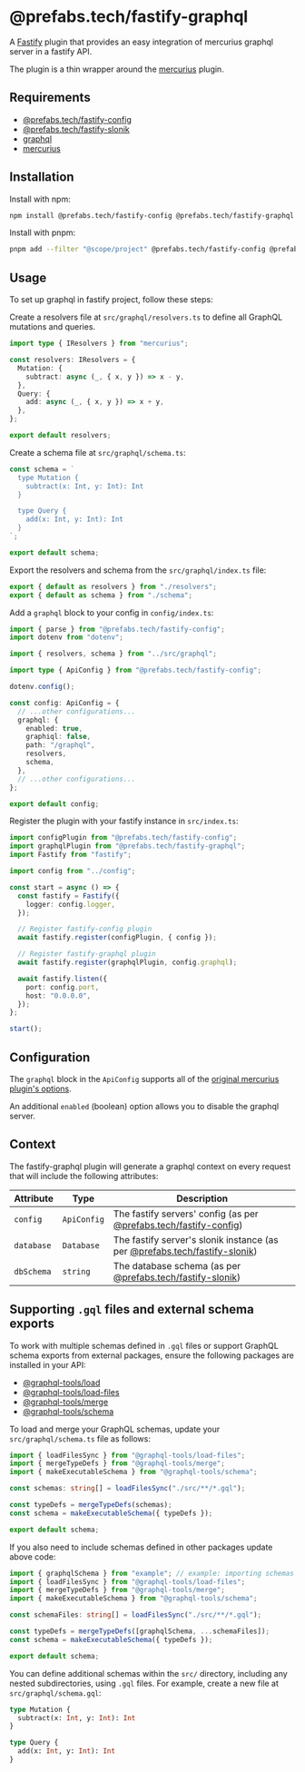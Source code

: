 # @prefabs.tech/fastify-graphql

A [Fastify](https://github.com/fastify/fastify) plugin that provides an easy integration of mercurius graphql server in a fastify API.

The plugin is a thin wrapper around the [mercurius](https://mercurius.dev/#/) plugin.

## Requirements

* [@prefabs.tech/fastify-config](../config/)
* [@prefabs.tech/fastify-slonik](../slonik/)
* [graphql](https://github.com/graphql/graphql-js)
* [mercurius](https://mercurius.dev/#/)

## Installation

Install with npm:

```bash
npm install @prefabs.tech/fastify-config @prefabs.tech/fastify-graphql graphql mercurius
```

Install with pnpm:

```bash
pnpm add --filter "@scope/project" @prefabs.tech/fastify-config @prefabs.tech/fastify-graphql graphql mercurius
```

## Usage
To set up graphql in fastify project, follow these steps:

Create a resolvers file at `src/graphql/resolvers.ts` to define all GraphQL mutations and queries.

```typescript
import type { IResolvers } from "mercurius";

const resolvers: IResolvers = {
  Mutation: {
    subtract: async (_, { x, y }) => x - y,
  },
  Query: {
    add: async (_, { x, y }) => x + y,
  },
};

export default resolvers;
```

Create a schema file at `src/graphql/schema.ts`:

```typescript
const schema = `
  type Mutation {
    subtract(x: Int, y: Int): Int
  }

  type Query {
    add(x: Int, y: Int): Int
  }
`;

export default schema;
```

Export the resolvers and schema from the `src/graphql/index.ts` file:

```typescript
export { default as resolvers } from "./resolvers";
export { default as schema } from "./schema";
```

Add a `graphql` block to your config in `config/index.ts`:

```typescript
import { parse } from "@prefabs.tech/fastify-config";
import dotenv from "dotenv";

import { resolvers, schema } from "../src/graphql";

import type { ApiConfig } from "@prefabs.tech/fastify-config";

dotenv.config();

const config: ApiConfig = {
  // ...other configurations...
  graphql: {
    enabled: true,
    graphiql: false,
    path: "/graphql",
    resolvers,
    schema,
  },
  // ...other configurations...
};

export default config;
```

Register the plugin with your fastify instance in `src/index.ts`:

```typescript
import configPlugin from "@prefabs.tech/fastify-config";
import graphqlPlugin from "@prefabs.tech/fastify-graphql";
import Fastify from "fastify";

import config from "../config";

const start = async () => {
  const fastify = Fastify({
    logger: config.logger,
  });

  // Register fastify-config plugin
  await fastify.register(configPlugin, { config });

  // Register fastify-graphql plugin
  await fastify.register(graphqlPlugin, config.graphql);

  await fastify.listen({
    port: config.port,
    host: "0.0.0.0",
  });
};

start();
```

## Configuration

The `graphql` block in the `ApiConfig` supports all of the [original mercurius plugin's options](https://mercurius.dev/#/docs/api/options?id=plugin-options).

An additional `enabled` (boolean) option allows you to disable the graphql server.

## Context

The fastify-graphql plugin will generate a graphql context on every request that will include the following attributes:

| Attribute  | Type | Description |
|------------|------|-------------|
| `config`   | `ApiConfig` | The fastify servers' config (as per [@prefabs.tech/fastify-config](../config/)) |
| `database` | `Database`  | The fastify server's slonik instance (as per [@prefabs.tech/fastify-slonik](../slonik/)) |
| `dbSchema` | `string` | The database schema (as per [@prefabs.tech/fastify-slonik](../slonik/)) |

## Supporting `.gql` files and external schema exports
 To work with multiple schemas defined in `.gql` files or support GraphQL schema exports from external packages, ensure the following packages are installed in your API:

* [@graphql-tools/load](https://github.com/ardatan/graphql-tools/tree/master/packages/load)
* [@graphql-tools/load-files](https://github.com/ardatan/graphql-tools/tree/master/packages/load-files)
* [@graphql-tools/merge](https://github.com/ardatan/graphql-tools/tree/master/packages/merge)
* [@graphql-tools/schema](https://github.com/ardatan/graphql-tools/tree/master/packages/schema)

To load and merge your GraphQL schemas, update your `src/graphql/schema.ts` file as follows:

```typescript
import { loadFilesSync } from "@graphql-tools/load-files";
import { mergeTypeDefs } from "@graphql-tools/merge";
import { makeExecutableSchema } from "@graphql-tools/schema";

const schemas: string[] = loadFilesSync("./src/**/*.gql");

const typeDefs = mergeTypeDefs(schemas);
const schema = makeExecutableSchema({ typeDefs });

export default schema;
```

If you also need to include schemas defined in other packages update above code:
```typescript
import { graphqlSchema } from "example"; // example: importing schemas from external packages
import { loadFilesSync } from "@graphql-tools/load-files";
import { mergeTypeDefs } from "@graphql-tools/merge";
import { makeExecutableSchema } from "@graphql-tools/schema";

const schemaFiles: string[] = loadFilesSync("./src/**/*.gql");

const typeDefs = mergeTypeDefs([graphqlSchema, ...schemaFiles]);
const schema = makeExecutableSchema({ typeDefs });

export default schema;
```
You can define additional schemas within the `src/` directory, including any nested subdirectories, using `.gql` files. For example, create a new file at `src/graphql/schema.gql`:

```graphql
type Mutation {
  subtract(x: Int, y: Int): Int
}

type Query {
  add(x: Int, y: Int): Int
}
```
